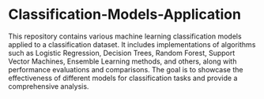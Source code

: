 # Classification-Models-Application
 This repository contains various machine learning classification models applied to a classification dataset. It includes implementations of algorithms such as Logistic Regression, Decision Trees, Random Forest, Support Vector Machines, Ensemble Learning methods, and others, along with performance evaluations and comparisons. The goal is to showcase the effectiveness of different models for classification tasks and provide a comprehensive analysis.
